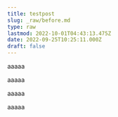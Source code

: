 ```yaml
---
title: testpost
slug: _raw/before.md
type: raw
lastmod: 2022-10-01T04:43:13.475Z
date: 2022-09-25T10:25:11.000Z
draft: false
---
```


aaaaa

aaaaa

aaaaa

aaaaa
